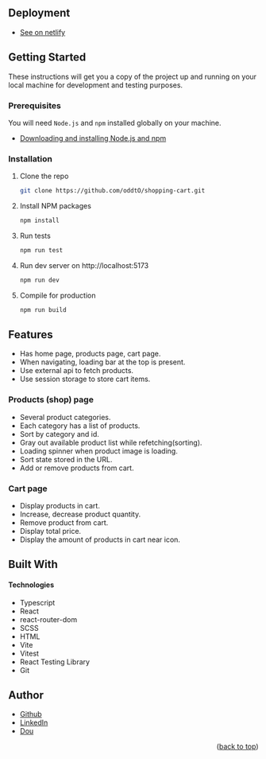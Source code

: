 


## Deployment

* [See on netlify](https://vermillion-cupcake-49810c.netlify.app/)


<!-- GETTING STARTED -->
## Getting Started

These instructions will get you a copy of the project up and running on your local machine for development and testing purposes.

### Prerequisites

You will need `Node.js` and `npm` installed globally on your machine.
* [Downloading and installing Node.js and npm](https://docs.npmjs.com/downloading-and-installing-node-js-and-npm)

### Installation

1. Clone the repo
   ```sh
   git clone https://github.com/oddtO/shopping-cart.git
   ```
2. Install NPM packages
   ```sh
   npm install
   ```
3. Run tests
   ```sh
   npm run test
   ```
4. Run dev server on http://localhost:5173
   ```sh
   npm run dev
   ```
5. Compile for production
   ```sh
   npm run build
   ```
















## Features

* Has home page, products page, cart page.
* When navigating, loading bar at the top is present.
* Use external api to fetch products.
* Use session storage to store cart items.


### Products (shop) page
* Several product categories.
* Each category has a list of products.
* Sort by category and id.
* Gray out available product list while refetching(sorting).
* Loading spinner when product image is loading.
* Sort state stored in the URL.
* Add or remove products from cart.





### Cart page
* Display products in cart.
* Increase, decrease product quantity.
* Remove product from cart.
* Display total price.
* Display the amount of products in cart near icon.

## Built With

#### Technologies

* Typescript
* React
* react-router-dom
* SCSS
* HTML
* Vite
* Vitest
* React Testing Library
* Git






<!-- AUTHORS -->
## Author

* [Github](https://github.com/oddtO)
* [LinkedIn](https://www.linkedin.com/in/dmytro-yefimov-316690207/)
* [Dou](https://dou.ua/users/oddto/)
<p align="right">(<a href="#top">back to top</a>)</p>
